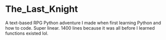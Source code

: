 # The_Last_Knight
A text-based RPG Python adventure I made when first learning Python and how to code. Super linear. 1400 lines because it was all before I learned functions existed lol.
